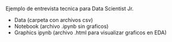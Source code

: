 Ejemplo de entrevista tecnica para Data Scientist Jr.
- Data (carpeta con archivos csv)
- Notebook (archivo .ipynb sin graficos)
- Graphics ipynb (archivo .html para visualizar graficos en EDA)
